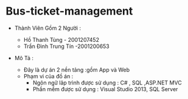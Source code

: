 # Bus-ticket-management
- Thành Viên Gồm 2 Người :
    + Hồ Thanh Tùng - 2001207452
    + Trần Đình Trung Tín -2001200653

- Mô Tả :
    + Đây là dự án 2 nền tảng :gồm App và Web
    + Phạm vi của đồ án  :
        + Ngôn ngữ lâp trình được sử dụng : C# , SQL ,ASP.NET MVC
        + Phần mềm được sử dụng : Visual Studio 2013, SQL Server
